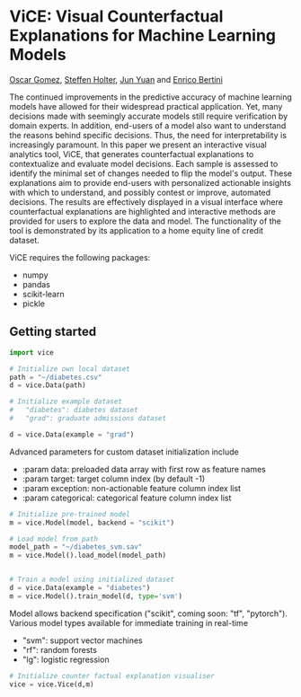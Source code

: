 # ViCE: Visual Counterfactual Explanations for Machine Learning Models


[Oscar Gomez](https://github.com/oscargomezq/), [Steffen Holter](https://github.com/5teffen/), [Jun Yuan](https://github.com/junyuanjun/) and [Enrico Bertini](http://enrico.bertini.io/)

The continued improvements in the predictive accuracy of machine learning models have allowed for their widespread practical application. Yet, many decisions made with seemingly accurate models still require verification by domain experts. In addition, end-users of a model also want to understand the reasons behind specific decisions. Thus, the need for interpretability is increasingly paramount. In this paper we present an interactive visual analytics tool, ViCE, that generates counterfactual explanations to contextualize and evaluate model decisions. Each sample is assessed to identify the minimal set of changes needed to flip the model's output. These explanations aim to provide end-users with personalized actionable insights with which to understand, and possibly contest or improve, automated decisions. The results are effectively displayed in a visual interface where counterfactual explanations are highlighted and interactive methods are provided for users to explore the data and model. The functionality of the tool is demonstrated by its application to a home equity line of credit dataset.


ViCE requires the following packages:

* numpy
* pandas
* scikit-learn
* pickle


Getting started
-------------------------
```python
import vice

# Initialize own local dataset
path = "~/diabetes.csv"
d = vice.Data(path)

# Initialize example dataset
#   "diabetes": diabetes dataset
#   "grad": graduate admissions dataset

d = vice.Data(example = "grad")
```
Advanced parameters for custom dataset initialization include
* :param data: preloaded data array with first row as feature names
* :param target: target column index (by default -1)
* :param exception: non-actionable feature column index list
* :param categorical: categorical feature column index list


```python
# Initialize pre-trained model
m = vice.Model(model, backend = "scikit")

# Load model from path
model_path = "~/diabetes_svm.sav"
m = vice.Model().load_model(model_path)


# Train a model using initialized dataset
d = vice.Data(example = "diabetes")
m = vice.Model().train_model(d, type='svm')
```

Model allows backend specification ("scikit", coming soon: "tf", "pytorch"). 
Various model types available for immediate training in real-time
* "svm": support vector machines
* "rf": random forests
* "lg": logistic regression


```python
# Initialize counter factual explanation visualiser
vice = vice.Vice(d,m)

```

